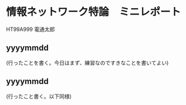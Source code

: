 # 情報ネットワーク特論　ミニレポート

HT99A999 電通太郎

## yyyymmdd

(行ったことを書く。今日はまず、練習なのですきなことを書いてよい)

## yyyymmdd

(行ったこと書く。以下同様)
